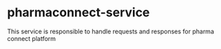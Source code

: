 # pharmaconnect-service
This service is responsible to handle requests and responses for pharma connect platform
